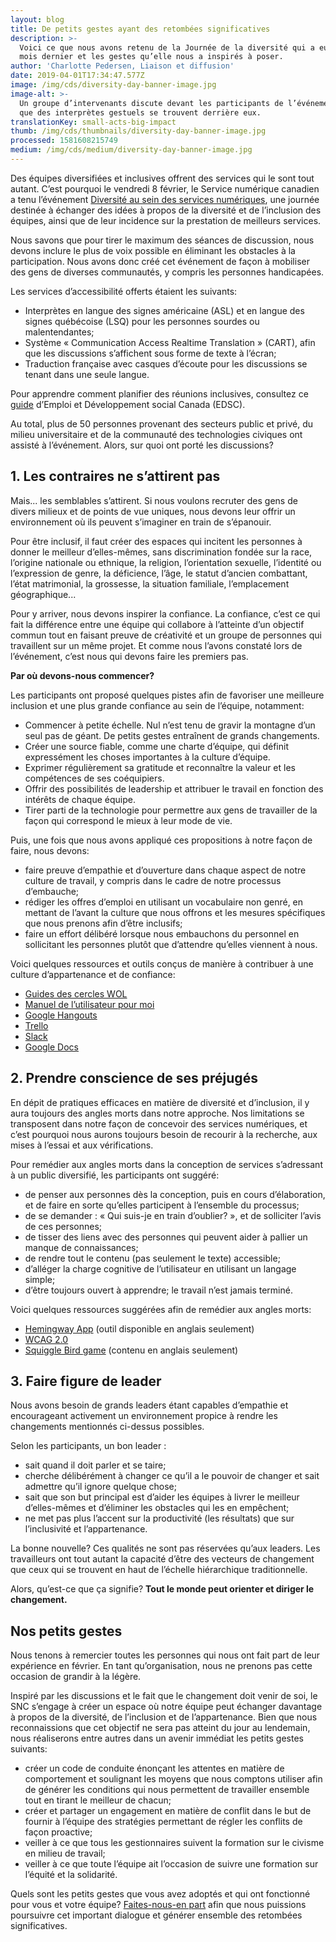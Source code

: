 ```yaml
---
layout: blog
title: De petits gestes ayant des retombées significatives
description: >-
  Voici ce que nous avons retenu de la Journée de la diversité qui a eu lieu le
  mois dernier et les gestes qu’elle nous a inspirés à poser.
author: 'Charlotte Pedersen, Liaison et diffusion'
date: 2019-04-01T17:34:47.577Z
image: /img/cds/diversity-day-banner-image.jpg
image-alt: >-
  Un groupe d’intervenants discute devant les participants de l’événement alors
  que des interprètes gestuels se trouvent derrière eux.
translationKey: small-acts-big-impact
thumb: /img/cds/thumbnails/diversity-day-banner-image.jpg
processed: 1581608215749
medium: /img/cds/medium/diversity-day-banner-image.jpg
---
```

Des équipes diversifiées et inclusives offrent des services qui le sont tout autant. C’est pourquoi le vendredi 8 février, le Service numérique canadien a tenu l’événement [Diversité au sein des services numériques](https://www.eventbrite.ca/e/diversity-in-digital-services-diversite-au-sein-des-services-numeriques-registration-51465629082), une journée destinée à échanger des idées à propos de la diversité et de l’inclusion des équipes, ainsi que de leur incidence sur la prestation de meilleurs services.

Nous savons que pour tirer le maximum des séances de discussion, nous devons inclure le plus de voix possible en éliminant les obstacles à la participation. Nous avons donc créé cet événement de façon à mobiliser des gens de diverses communautés, y compris les personnes handicapées.

Les services d’accessibilité offerts étaient les suivants:

* Interprètes en langue des signes américaine (ASL) et en langue des signes québécoise (LSQ) pour les personnes sourdes ou malentendantes;
* Système « Communication Access Realtime Translation » (CART), afin que les discussions s’affichent sous forme de texte à l’écran;
* Traduction française avec casques d’écoute pour les discussions se tenant dans une seule langue.

Pour apprendre comment planifier des réunions inclusives, consultez ce [guide](https://www.canada.ca/fr/emploi-developpement-social/programmes/invalidite/cra/reunions-inclusives.html) d’Emploi et Développement social Canada (EDSC).

Au total, plus de 50 personnes provenant des secteurs public et privé, du milieu universitaire et de la communauté des technologies civiques ont assisté à l’événement. Alors, sur quoi ont porté les discussions?

## 1. Les contraires ne s’attirent pas
Mais... les semblables s’attirent. Si nous voulons recruter des gens de divers milieux et de points de vue uniques, nous devons leur offrir un environnement où ils peuvent s’imaginer en train de s’épanouir.

Pour être inclusif, il faut créer des espaces qui incitent les personnes à donner le meilleur d’elles-mêmes, sans discrimination fondée sur la race, l’origine nationale ou ethnique, la religion, l’orientation sexuelle, l’identité ou l’expression de genre, la déficience, l’âge, le statut d’ancien combattant, l’état matrimonial, la grossesse, la situation familiale, l’emplacement géographique... 

Pour y arriver, nous devons inspirer la confiance. La confiance, c’est ce qui fait la différence entre une équipe qui collabore à l’atteinte d’un objectif commun tout en faisant preuve de créativité et un groupe de personnes qui travaillent sur un même projet. Et comme nous l’avons constaté lors de l’événement, c’est nous qui devons faire les premiers pas.

**Par où devons-nous commencer?**

Les participants ont proposé quelques pistes afin de favoriser une meilleure inclusion et une plus grande confiance au sein de l’équipe, notamment:

* Commencer à petite échelle. Nul n’est tenu de gravir la montagne d’un seul pas de géant. De petits gestes entraînent de grands changements.
* Créer une source fiable, comme une charte d’équipe, qui définit expressément les choses importantes à la culture d’équipe.
* Exprimer régulièrement sa gratitude et reconnaître la valeur et les compétences de ses coéquipiers. 
* Offrir des possibilités de leadership et attribuer le travail en fonction des intérêts de chaque équipe. 
* Tirer parti de la technologie pour permettre aux gens de travailler de la façon qui correspond le mieux à leur mode de vie.

Puis, une fois que nous avons appliqué ces propositions à notre façon de faire, nous devons:

* faire preuve d’empathie et d’ouverture dans chaque aspect de notre culture de travail, y compris dans le cadre de notre processus d’embauche;
* rédiger les offres d’emploi en utilisant un vocabulaire non genré, en mettant de l’avant la culture que nous offrons et les mesures spécifiques que nous prenons afin d’être inclusifs;
* faire un effort délibéré lorsque nous embauchons du personnel en sollicitant les personnes plutôt que d’attendre qu’elles viennent à nous.

Voici quelques ressources et outils conçus de manière à contribuer à une culture d’appartenance et de confiance:

* [Guides des cercles WOL](https://workingoutloud.com/wol-french)
* [Manuel de l’utilisateur pour moi](https://numerique.canada.ca/2018/08/21/collaboration-productive/)
* [Google Hangouts](https://tools.google.com/dlpage/hangoutplugin)
* [Trello](https://trello.com/)
* [Slack](https://slack.com/)
* [Google Docs](https://www.google.com/docs/about/)

## 2. Prendre conscience de ses préjugés
En dépit de pratiques efficaces en matière de diversité et d’inclusion, il y aura toujours des angles morts dans notre approche. Nos limitations se transposent dans notre façon de concevoir des services numériques, et c’est pourquoi nous aurons toujours besoin de recourir à la recherche, aux mises à l’essai et aux vérifications.

Pour remédier aux angles morts dans la conception de services s’adressant à un public diversifié, les participants ont suggéré:

* de penser aux personnes dès la conception, puis en cours d’élaboration, et de faire en sorte qu’elles participent à l’ensemble du processus;
* de se demander : « Qui suis-je en train d’oublier? », et de solliciter l’avis de ces personnes;
* de tisser des liens avec des personnes qui peuvent aider à pallier un manque de connaissances;
* de rendre tout le contenu (pas seulement le texte) accessible;
* d’alléger la charge cognitive de l’utilisateur en utilisant un langage simple;
* d’être toujours ouvert à apprendre; le travail n’est jamais terminé.

Voici quelques ressources suggérées afin de remédier aux angles morts:

* [Hemingway App](http://www.hemingwayapp.com/) (outil disponible en anglais seulement)
* [WCAG 2.0](https://www.w3.org/Translations/WCAG20-fr/) 
* [Squiggle Bird game](https://gamestorming.com/squiggle-birds/) (contenu en anglais seulement)

## 3. Faire figure de leader
Nous avons besoin de grands leaders étant capables d’empathie et encourageant activement un environnement propice à rendre les changements mentionnés ci-dessus possibles.

Selon les participants, un bon leader :
* sait quand il doit parler et se taire;
* cherche délibérément à changer ce qu’il a le pouvoir de changer et sait admettre qu’il ignore quelque chose;
* sait que son but principal est d’aider les équipes à livrer le meilleur d’elles-mêmes et d’éliminer les obstacles qui les en empêchent;
* ne met pas plus l’accent sur la productivité (les résultats) que sur l’inclusivité et l’appartenance.

La bonne nouvelle? Ces qualités ne sont pas réservées qu’aux leaders. Les travailleurs ont tout autant la capacité d’être des vecteurs de changement que ceux qui se trouvent en haut de l’échelle hiérarchique traditionnelle.

Alors, qu’est-ce que ça signifie? **Tout le monde peut orienter et diriger le changement.**

## Nos petits gestes

Nous tenons à remercier toutes les personnes qui nous ont fait part de leur expérience en février. En tant qu’organisation, nous ne prenons pas cette occasion de grandir à la légère.

Inspiré par les discussions et le fait que le changement doit venir de soi, le SNC s’engage à créer un espace où notre équipe peut échanger davantage à propos de la diversité, de l’inclusion et de l’appartenance. Bien que nous reconnaissions que cet objectif ne sera pas atteint du jour au lendemain, nous réaliserons entre autres dans un avenir immédiat les petits gestes suivants:

* créer un code de conduite énonçant les attentes en matière de comportement et soulignant les moyens que nous comptons utiliser afin de générer les conditions qui nous permettent de travailler ensemble tout en tirant le meilleur de chacun;
* créer et partager un engagement en matière de conflit dans le but de fournir à l’équipe des stratégies permettant de régler les conflits de façon proactive;
* veiller à ce que tous les gestionnaires suivent la formation sur le civisme en milieu de travail;
* veiller à ce que toute l’équipe ait l’occasion de suivre une formation sur l’équité et la solidarité.

Quels sont les petits gestes que vous avez adoptés et qui ont fonctionné pour vous et votre équipe? [Faites-nous-en part](https://twitter.com/SNC_GC) afin que nous puissions poursuivre cet important dialogue et générer ensemble des retombées significatives.



